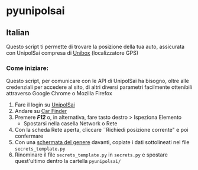 # pyunipolsai
## Italian
Questo script ti permette di trovare la posizione della tua auto, assicurata con UnipolSai compresa di [Unibox](https://www.unipolsai.it/unibox-auto) (localizzatore GPS)

### Come iniziare:
Questo script, per comunicare con le API di UnipolSai ha bisogno, oltre alle credenziali per accedere al sito, di altri diversi parametri facilmente ottenibili attraverso Google Chrome o Mozilla Firefox
1. Fare il login su [UnipolSai](https://www.unipolsai.it/accesso)
1. Andare su [Car Finder](https://www.unipolsai.it/myportal/area_riservata/telematica-mobilita)
1. Premere ***F12*** o, in alternativa, fare tasto destro > Ispeziona Elemento 
    * Spostarsi nella casella Network o Rete
1. Con la scheda Rete aperta, cliccare ¨Richiedi posizione corrente" e poi confermare
1. Con una [schermata del genere](https://i.imgur.com/bHDoOJH.png) davanti, copiate i dati sottolineati nel file `secrets_template.py`
1. Rinominare il file `secrets_template.py` in `secrets.py` e spostare quest'ultimo dentro la cartella `pyunipolsai/` 
